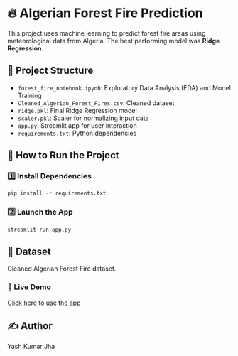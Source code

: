 # 🔥 Algerian Forest Fire Prediction

This project uses machine learning to predict forest fire areas using meteorological data from Algeria. The best performing model was **Ridge Regression**.

## 📁 Project Structure
- `forest_fire_notebook.ipynb`: Exploratory Data Analysis (EDA) and Model Training  
- `Cleaned_Algerian_Forest_Fires.csv`: Cleaned dataset  
- `ridge.pkl`: Final Ridge Regression model  
- `scaler.pkl`: Scaler for normalizing input data  
- `app.py`: Streamlit app for user interaction  
- `requirements.txt`: Python dependencies  

## 🚀 How to Run the Project

### 1️⃣ Install Dependencies
```bash
pip install -r requirements.txt
```

### 2️⃣ Launch the App
```bash
streamlit run app.py
```

## 🧾 Dataset  
Cleaned Algerian Forest Fire dataset.

### 🔗 Live Demo
[Click here to use the app](https://algerian-forest-fire-ml-cxejjrutygocs78rbz5djw.streamlit.app/)


## ✍️ Author  
Yash Kumar Jha
